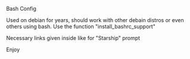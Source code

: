 Bash Config

Used on debian for years, should work with other debain distros or even others using bash.
Use the function "install_bashrc_support"

Necessary links given inside like for "Starship" prompt

Enjoy
